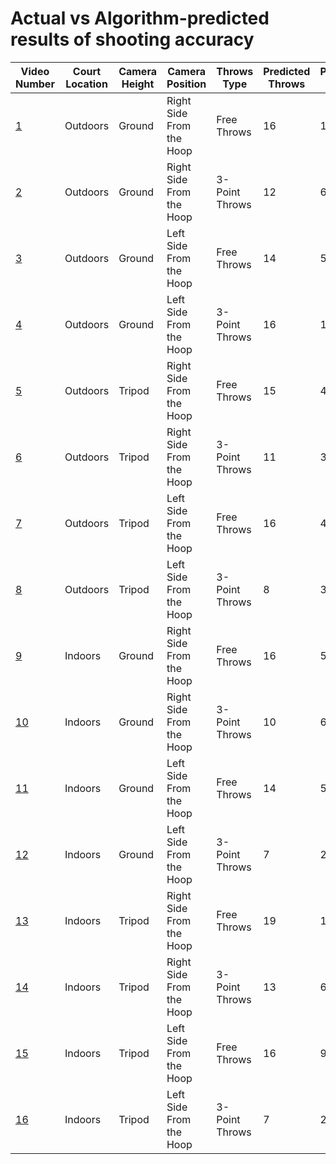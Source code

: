 # Actual vs Algorithm-predicted results of shooting accuracy

<div align="center">

| Video Number | Court Location | Camera Height | Camera Position                   | Throws Type      | Predicted Throws | Predicted Score | Actual Throws | Actual Score | Difference Throws | Difference Score |
|--------------|----------------|---------------|------------------------------------|------------------|------------------|-----------------|---------------|--------------|-------------------|------------------|
| [1](https://drive.google.com/file/d/1kv1U0XfDP2L4RrdXN8_xql9yDS44q9dT/view?usp=sharing)  | Outdoors       | Ground        | Right Side From the Hoop           | Free Throws       | 16               | 10              | 16            | 10           | 0                 | 0                |
| [2](https://drive.google.com/file/d/17snBxQnujO61sUlmxKxlNgP1rBCj2h16/view?usp=sharing)  | Outdoors       | Ground        | Right Side From the Hoop           | 3-Point Throws    | 12               | 6               | 12            | 4            | 0                 | 2                |
| [3](https://drive.google.com/file/d/1--sU_ijpy_ruj6c9xkjmVtpZc3Nf_xCr/view?usp=sharing)  | Outdoors       | Ground        | Left Side From the Hoop            | Free Throws       | 14               | 5               | 12            | 9            | 2                 | 4                |
| [4](https://drive.google.com/file/d/1-1qOl0TAYmaw8fZSJS7qzXbEC7vYjxS-/view?usp=sharing)  | Outdoors       | Ground        | Left Side From the Hoop            | 3-Point Throws    | 16               | 1               | 13            | 1            | 3                 | 0                |
| [5](https://drive.google.com/file/d/1-5lopGm0VivIYd3ZxRB9b3iTuSeLmMOe/view?usp=sharing)  | Outdoors       | Tripod        | Right Side From the Hoop           | Free Throws       | 15               | 4               | 13            | 8            | 2                 | 4                |
| [6](https://drive.google.com/file/d/1-7Bozphm-I9wkeZwVL2TKSZKOdKn5MI9/view?usp=sharing)  | Outdoors       | Tripod        | Right Side From the Hoop           | 3-Point Throws    | 11               | 3               | 11            | 4            | 0                 | 1                |
| [7](https://drive.google.com/file/d/1-6S_47b1Vgyi4RXn6Oo3qOx7aKrziSPC/view?usp=sharing)  | Outdoors       | Tripod        | Left Side From the Hoop            | Free Throws       | 16               | 4               | 16            | 6            | 0                 | 2                |
| [8](https://drive.google.com/file/d/1-G_Y0n57JzOgMjnLtrwAT20D4-blU4yq/view?usp=sharing)  | Outdoors       | Tripod        | Left Side From the Hoop            | 3-Point Throws    | 8                | 3               | 8             | 2            | 0                 | 1                |
| [9](https://drive.google.com/file/d/1-VjUzP2sdrspId_kutI_PjUdh781x8fA/view?usp=sharing)  | Indoors        | Ground        | Right Side From the Hoop           | Free Throws       | 16               | 5               | 15            | 7            | 1                 | 2                |
| [10](https://drive.google.com/file/d/1-aj94bD3daB13TeeqBy6nuGf7s-ORGJf/view?usp=sharing) | Indoors        | Ground        | Right Side From the Hoop           | 3-Point Throws    | 10               | 6               | 10            | 5            | 0                 | 1                |
| [11](https://drive.google.com/file/d/1-P1X2uNg3IS9zC0p0alpWN_St3a05O67/view?usp=sharing) | Indoors        | Ground        | Left Side From the Hoop            | Free Throws       | 14               | 5               | 14            | 4            | 0                 | 1                |
| [12](https://drive.google.com/file/d/1-UmCmBwb-0FpceBTcsHYTaCV9dd7XRMT/view?usp=sharing) | Indoors        | Ground        | Left Side From the Hoop            | 3-Point Throws    | 7                | 2               | 7             | 1            | 0                 | 1                |
| [13](https://drive.google.com/file/d/1HBb4dpWTUzFEfrwDjm2L80TnYY4_F5t2/view?usp=sharing) | Indoors        | Tripod        | Right Side From the Hoop           | Free Throws       | 19               | 11              | 19            | 10           | 0                 | 1                |
| [14](https://drive.google.com/file/d/1-4hqrJqYpzQL95w_gxMCVZy2Dc6NZI9e/view?usp=sharing) | Indoors        | Tripod        | Right Side From the Hoop           | 3-Point Throws    | 13               | 6               | 13            | 5            | 0                 | 1                |
| [15](https://drive.google.com/file/d/1-u_fX8oM6WtzA1Hdb3LJiKRwcIyLXvur/view?usp=sharing) | Indoors        | Tripod        | Left Side From the Hoop            | Free Throws       | 16               | 9               | 16            | 8            | 0                 | 1                |
| [16](https://drive.google.com/file/d/1-0x2RXGCpw9eT5teFGixug3kUCWY6NAK/view?usp=sharing) | Indoors        | Tripod        | Left Side From the Hoop            | 3-Point Throws    | 7                | 2               | 7             | 2            | 0                 | 0                |

</div>
